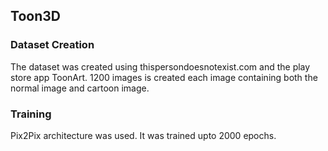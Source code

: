 ## Toon3D
### Dataset Creation
The dataset was created using thispersondoesnotexist.com and the play store app ToonArt. 1200 images is created each image containing both the normal image and cartoon image. 

### Training
Pix2Pix architecture was used. It was trained upto 2000 epochs.
